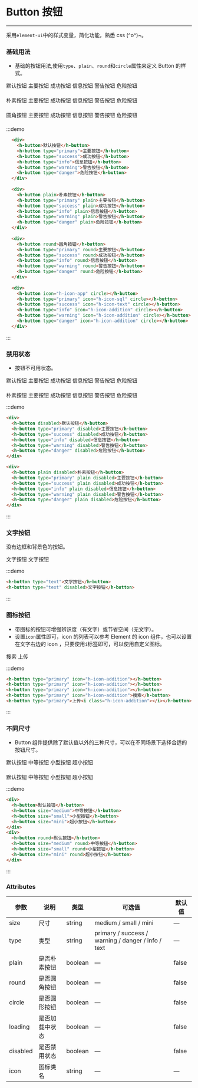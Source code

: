 <style lang="stylus" scoped>
  .demo-block {
    >div {
      margin-bottom: 20px;
      
      &:last-child {
        margin-bottom: 0;
      }
    }
  }
</style>

# Button 按钮

---
采用`element-ui`中的样式变量，简化功能，熟悉 css (^o^)~。

### 基础用法

- 基础的按钮用法,使用`type`、`plain`、`round`和`circle`属性来定义 Button 的样式。

<div class="demo-block">
  <div>
    <h-button>默认按钮</h-button>
    <h-button type="primary">主要按钮</h-button>
    <h-button type="success">成功按钮</h-button>
    <h-button type="info">信息按钮</h-button>
    <h-button type="warning">警告按钮</h-button>
    <h-button type="danger">危险按钮</h-button>
  </div>
  
  <div>
    <h-button plain>朴素按钮</h-button>
    <h-button type="primary" plain>主要按钮</h-button>
    <h-button type="success" plain>成功按钮</h-button>
    <h-button type="info" plain>信息按钮</h-button>
    <h-button type="warning" plain>警告按钮</h-button>
    <h-button type="danger" plain>危险按钮</h-button>
  </div>
  
  <div>
    <h-button round>圆角按钮</h-button>
    <h-button type="primary" round>主要按钮</h-button>
    <h-button type="success" round>成功按钮</h-button>
    <h-button type="info" round>信息按钮</h-button>
    <h-button type="warning" round>警告按钮</h-button>
    <h-button type="danger" round>危险按钮</h-button>
  </div>
  
  <div>
    <h-button icon="h-icon-app" circle></h-button>
    <h-button type="primary" icon="h-icon-sql" circle></h-button>
    <h-button type="success" icon="h-icon-text" circle></h-button>
    <h-button type="info" icon="h-icon-addition" circle></h-button>
    <h-button type="warning" icon="h-icon-addition" circle></h-button>
    <h-button type="danger" icon="h-icon-addition" circle></h-button>
  </div>
</div>

:::demo 



```html
  <div>
    <h-button>默认按钮</h-button>
    <h-button type="primary">主要按钮</h-button>
    <h-button type="success">成功按钮</h-button>
    <h-button type="info">信息按钮</h-button>
    <h-button type="warning">警告按钮</h-button>
    <h-button type="danger">危险按钮</h-button>
  </div>
  
  <div>
    <h-button plain>朴素按钮</h-button>
    <h-button type="primary" plain>主要按钮</h-button>
    <h-button type="success" plain>成功按钮</h-button>
    <h-button type="info" plain>信息按钮</h-button>
    <h-button type="warning" plain>警告按钮</h-button>
    <h-button type="danger" plain>危险按钮</h-button>
  </div>
  
  <div>
    <h-button round>圆角按钮</h-button>
    <h-button type="primary" round>主要按钮</h-button>
    <h-button type="success" round>成功按钮</h-button>
    <h-button type="info" round>信息按钮</h-button>
    <h-button type="warning" round>警告按钮</h-button>
    <h-button type="danger" round>危险按钮</h-button>
  </div>
  
  <div>
    <h-button icon="h-icon-app" circle></h-button>
    <h-button type="primary" icon="h-icon-sql" circle></h-button>
    <h-button type="success" icon="h-icon-text" circle></h-button>
    <h-button type="info" icon="h-icon-addition" circle></h-button>
    <h-button type="warning" icon="h-icon-addition" circle></h-button>
    <h-button type="danger" icon="h-icon-addition" circle></h-button>
  </div>

```
:::

### 禁用状态

- 按钮不可用状态。
<div class="demo-block">
   <div>
     <h-button disabled>默认按钮</h-button>
     <h-button type="primary" disabled>主要按钮</h-button>
     <h-button type="success" disabled>成功按钮</h-button>
     <h-button type="info" disabled>信息按钮</h-button>
     <h-button type="warning" disabled>警告按钮</h-button>
     <h-button type="danger" disabled>危险按钮</h-button>
   </div>
   
   <div>
     <h-button plain disabled>朴素按钮</h-button>
     <h-button type="primary" plain disabled>主要按钮</h-button>
     <h-button type="success" plain disabled>成功按钮</h-button>
     <h-button type="info" plain disabled>信息按钮</h-button>
     <h-button type="warning" plain disabled>警告按钮</h-button>
     <h-button type="danger" plain disabled>危险按钮</h-button>
   </div>
</div>

:::demo

```html
<div>
  <h-button disabled>默认按钮</h-button>
  <h-button type="primary" disabled>主要按钮</h-button>
  <h-button type="success" disabled>成功按钮</h-button>
  <h-button type="info" disabled>信息按钮</h-button>
  <h-button type="warning" disabled>警告按钮</h-button>
  <h-button type="danger" disabled>危险按钮</h-button>
</div>

<div>
  <h-button plain disabled>朴素按钮</h-button>
  <h-button type="primary" plain disabled>主要按钮</h-button>
  <h-button type="success" plain disabled>成功按钮</h-button>
  <h-button type="info" plain disabled>信息按钮</h-button>
  <h-button type="warning" plain disabled>警告按钮</h-button>
  <h-button type="danger" plain disabled>危险按钮</h-button>
</div>
```
:::

### 文字按钮

没有边框和背景色的按钮。

<div class="demo-block">
  <h-button type="text">文字按钮</h-button>
  <h-button type="text" disabled>文字按钮</h-button>
</div>

:::demo
```html
<h-button type="text">文字按钮</h-button>
<h-button type="text" disabled>文字按钮</h-button>
```
:::

### 图标按钮

- 带图标的按钮可增强辨识度（有文字）或节省空间（无文字）。
- 设置`icon`属性即可，icon 的列表可以参考 Element 的 icon 组件，也可以设置在文字右边的 icon ，只要使用`i`标签即可，可以使用自定义图标。

<div class="demo-block">
  <h-button type="primary" icon="h-icon-addition"></h-button>
  <h-button type="primary" icon="h-icon-addition"></h-button>
  <h-button type="primary" icon="h-icon-addition"></h-button>
  <h-button type="primary" icon="h-icon-addition">搜索</h-button>
  <h-button type="primary">上传<i class="h-icon-addition"></i></h-button>
</div>

:::demo 
```html
<h-button type="primary" icon="h-icon-addition"></h-button>
<h-button type="primary" icon="h-icon-addition"></h-button>
<h-button type="primary" icon="h-icon-addition"></h-button>
<h-button type="primary" icon="h-icon-addition">搜索</h-button>
<h-button type="primary">上传<i class="h-icon-addition"></i></h-button>
```
:::


### 不同尺寸

- Button 组件提供除了默认值以外的三种尺寸，可以在不同场景下选择合适的按钮尺寸。

<div class="demo-block">
  <div>
    <h-button>默认按钮</h-button>
    <h-button size="medium">中等按钮</h-button>
    <h-button size="small">小型按钮</h-button>
    <h-button size="mini">超小按钮</h-button>
  </div>
  <div>
    <h-button round>默认按钮</h-button>
    <h-button size="medium" round>中等按钮</h-button>
    <h-button size="small" round>小型按钮</h-button>
    <h-button size="mini" round>超小按钮</h-button>
  </div>
</div>

:::demo 
```html
<div>
  <h-button>默认按钮</h-button>
  <h-button size="medium">中等按钮</h-button>
  <h-button size="small">小型按钮</h-button>
  <h-button size="mini">超小按钮</h-button>
</div>
<div>
  <h-button round>默认按钮</h-button>
  <h-button size="medium" round>中等按钮</h-button>
  <h-button size="small" round>小型按钮</h-button>
  <h-button size="mini" round>超小按钮</h-button>
</div>
```
:::

### Attributes
| 参数      | 说明    | 类型      | 可选值       | 默认值   |
|---------- |-------- |---------- |-------------  |-------- |
| size     | 尺寸   | string  |   medium / small / mini            |    —     |
| type     | 类型   | string    |   primary / success / warning / danger / info / text |     —    |
| plain     | 是否朴素按钮   | boolean    | — | false   |
| round     | 是否圆角按钮   | boolean    | — | false   |
| circle     | 是否圆形按钮   | boolean    | — | false   |
| loading     | 是否加载中状态   | boolean    | — | false   |
| disabled  | 是否禁用状态    | boolean   | —   | false   |
| icon  | 图标类名 | string   |  —  |  —  |
